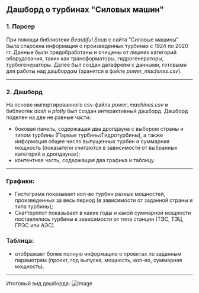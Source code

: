 ## Дашборд о турбинах "Силовых машин"

### 1. Парсер

При помощи библиотеки *Beautiful Soup* с сайта "Силовые машины" была спарсена информация о произведенных турбинах с 1924 по 2020 гг.
Данные были предобработаны и очищены от лишних категорий оборудования, таких как трансформаторы, гидрогенераторы, турбогенераторы.
Далее был создан датафрейм с данными, готовыми для работы над дашбордом (хранятся в файле *power_machines.csv*).

---
### 2. Дашборд
На основе импортированного csv-файла *power_machines.csv* и библиотек *dash* и *plotly* был создан интерактивный дашборд.
Дашборд поделен на две не равные части:
- боковая панель, содержащая два дропдауна с выбором страны и типом турбины (Парвые турбины/Гидротурбины),
  а также информация общее число выпущенных турбин и суммарная мощность (показатели считаются в зависимости от выбранных категорий в дропдаунах);
- контентная часть, содержащая два графика и таблицу.
---
### Графики:
- Гистограма показывает кол-во турбин разных мощностей, произведенных за весь период (в зависимости от заданной страны и типа турбины);
- Скаттерплот показывает в какие годы и какой суммарной мощности поставлялись турбины в зависимости от типа станции (ТЭС, ТЭЦ, ГРЭС или АЭС).

### Таблица:
- отображает более полную информацию о проектах по заданным параметрам (проект, год выпуска, мощность, кол-во, суммарная мощность).

---
Итоговый вид дашборда:
![image](https://github.com/grechanyy/Power-Machines-Data-Plotly-Dash/assets/128630067/f6af354c-185c-422f-baf3-9b4519041607)
